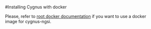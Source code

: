 #Installing Cygnus with docker

Please, refer to [root docker documentation](../../../../docker/cygnus-ngsi/README.md) if you want to use a docker image for cygnus-ngsi.
